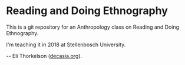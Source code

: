 # Reading and Doing Ethnography

This is a git repository for an Anthropology class on Reading and Doing Ethnography.

I'm teaching it in 2018 at Stellenbosch University.

-- Eli Thorkelson ([decasia.org](http://decasia.org/)).